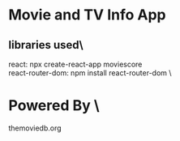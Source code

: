 # Movie and TV Info App

## libraries used\
react: npx create-react-app moviescore \
react-router-dom: npm install react-router-dom \


# Powered By \
themoviedb.org